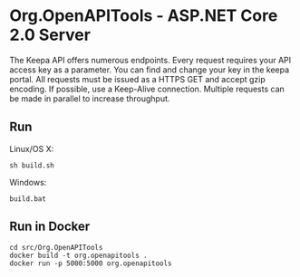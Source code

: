 # Org.OpenAPITools - ASP.NET Core 2.0 Server

The Keepa API offers numerous endpoints.  Every request requires your API access key as a parameter. You can find and change your key in the keepa portal. All requests must be issued as a HTTPS GET and accept gzip encoding. If possible, use a Keep-Alive connection.  Multiple requests can be made in parallel to increase throughput.

## Run

Linux/OS X:

```
sh build.sh
```

Windows:

```
build.bat
```

## Run in Docker

```
cd src/Org.OpenAPITools
docker build -t org.openapitools .
docker run -p 5000:5000 org.openapitools
```
